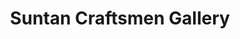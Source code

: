 ---
title: "Suntan Craftsmen Gallery"
url: /saint-pete-beach/suntan-craftsmen-gallery/
shop: Kunst
---